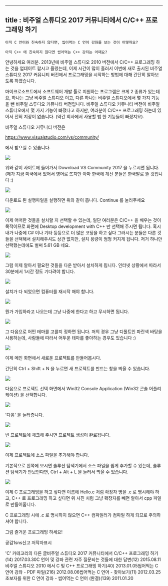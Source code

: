 ----------------
title : 비주얼 스튜디오 2017 커뮤니티에서 C/C++ 프로그래밍 하기
--------------




```warning
아직 C 언어와 친숙하지 않다면, 씹어먹는 C 언어 강좌를 보는 것이 어떻까요?
```







```info
아직 C++ 에 친숙하지 않다면 씹어먹는 C++ 강좌는 어때요?
```



안녕하세요 여러분. 2013년에 비주얼 스튜디오 2010 버전에서 C/C++ 프로그래밍 하는 것을 업데이트 랍시고 올렸는데, 이제 시간이 많이 흘러서 이번에 새로 출시된 비주얼 스튜디오 2017 커뮤니티 버전에서 프로그래밍을 시작하는 방법에 대해 간단히 알아보도록 하겠습니다.


마이크로소프트에서 소프트웨어 개발 툴로 지원하는 프로그램은 크게 2 종류가 있는데요, 하나는 그냥 비주얼 스튜디오 이고, 다른 하나는 비주얼 스튜디오에서 몇 가지 기능을 뺀 비주얼 스튜디오 커뮤니티 버전입니다. 비주얼 스튜디오 커뮤니티 버전이 비주얼 스튜디오에서 몇 가지 기능이 빠졌다고 하지만, 여러분이 C/C++ 프로그래밍 하는데 있어서 전혀 지장이 없습니다. (약간 회사에서 사용할 법 한 기능들이 빠졌지요). 


비주얼 스튜디오 커뮤니티 버전은 


https://www.visualstudio.com/vs/community/


에서 받으실 수 있습니다. 




![](http://img1.daumcdn.net/thumb/R1920x0/?fname=http%3A%2F%2Fcfile30.uf.tistory.com%2Fimage%2F2676893E58DC5A6402106D)

위와 같이 사이트에 들어가서 Download VS Community 2017 을 누르시면 됩니다. (제가 지금 미국에서 있어서 영어로 뜨지만 아마 한국에 계신 분들은 한국말로 뜰 것입니다 :) 



![](http://img1.daumcdn.net/thumb/R1920x0/?fname=http%3A%2F%2Fcfile3.uf.tistory.com%2Fimage%2F2763604A58DC5A642C5115)





다운로드 된 실행파일을 실행하면 위와 같이 뜹니다. Continue 를 눌러주세요


![](http://img1.daumcdn.net/thumb/R1920x0/?fname=http%3A%2F%2Fcfile24.uf.tistory.com%2Fimage%2F2377554B58DC5A652B7F90)



이제 어떠한 것들을 설치할 지 선택할 수 있는데, 일단 여러분은 C/C++ 을 배우는 것이 목적이므로 화면에 Desktop development with C++ 만 선택해 주시면 됩니다. 혹시 내가 나중에 C# 이나 기타 등등으로 더 많은 코딩을 하고 싶다 그러시는 분들은 다른 것들을 선택해서 설치해주셔도 상관 없지만, 설치 용량이 엄청 커지게 됩니다. 저거 하나만 선택했는데에도 벌써 5.61 GB 네요.


![](http://img1.daumcdn.net/thumb/R1920x0/?fname=http%3A%2F%2Fcfile7.uf.tistory.com%2Fimage%2F27334D3C58DC5A6531172A)



그럼 이제 알아서 필요한 것들을 다운 받아서 설치하게 됩니다. 인터넷 상황에서 따라서 30분에서 1시간 정도 기다려야 합니다.


![](http://img1.daumcdn.net/thumb/R1920x0/?fname=http%3A%2F%2Fcfile1.uf.tistory.com%2Fimage%2F2758FB3858DC67FF0302F0)



설치가 다 되었으면 컴퓨터를 재시작 해야 합니다.


![](http://img1.daumcdn.net/thumb/R1920x0/?fname=http%3A%2F%2Fcfile8.uf.tistory.com%2Fimage%2F27716B4C58DC67FE24EA96)



뭔가 가입하라고 나오는데 그냥 나중에 한다고 하고 무시하면 됩니다.


![](http://img1.daumcdn.net/thumb/R1920x0/?fname=http%3A%2F%2Fcfile30.uf.tistory.com%2Fimage%2F2313A24658DC67FE212176)





그 다음으로 어떤 테마를 고를지 정하면 됩니다. 저의 경우 그냥 디폴트인 파란색 바탕을 사용하는데, 사람들에 따라서 어두운 테마를 좋아하는 경우도 있습니다 :) 


![](http://img1.daumcdn.net/thumb/R1920x0/?fname=http%3A%2F%2Fcfile2.uf.tistory.com%2Fimage%2F240BEE3958DC67FE073364)



이제 메인 화면에서 새로운 프로젝트를 만들어봅시다.


간단히 Ctrl + Shift + N 을 누르면 새 프로젝트를 만드는 창을 띄울 수 있습니다. 


![](http://img1.daumcdn.net/thumb/R1920x0/?fname=http%3A%2F%2Fcfile25.uf.tistory.com%2Fimage%2F2437B54058DC67FE25378A)



다음으로 프로젝트 선택 화면에서 Win32 Console Application (Win32 콘솔 어플리케이션) 을 선택합니다. 


![](http://img1.daumcdn.net/thumb/R1920x0/?fname=http%3A%2F%2Fcfile25.uf.tistory.com%2Fimage%2F2729344C58DCF43435069B)



'다음' 을 눌러줍니다.


![](http://img1.daumcdn.net/thumb/R1920x0/?fname=http%3A%2F%2Fcfile5.uf.tistory.com%2Fimage%2F2528FF3558DCF4342BD1FB)



빈 프로젝트에 체크해 주시면 프로젝트 생성이 완료됩니다.


![](http://img1.daumcdn.net/thumb/R1920x0/?fname=http%3A%2F%2Fcfile29.uf.tistory.com%2Fimage%2F2325A94F58DCF4351586CA)



이제 프로젝트에 소스 파일을 추가해야 합니다. 


기본적으로 왼쪽에 보시면 솔루션 탐색기에서 소스 파일을 쉽게 추가할 수 있는데, 솔루션 탐색기가 안보인다면, Ctrl + Alt + L 을 눌러서 띄울 수 있습니다. 


![](http://img1.daumcdn.net/thumb/R1920x0/?fname=http%3A%2F%2Fcfile28.uf.tistory.com%2Fimage%2F2445D24D58DCF435315473)



이제 C 프로그래밍을 하고 싶다면 이름에 Hello.c 처럼 확장자 명을 .c 로 명시해야 하고, C++ 로 프로그래밍 하고 싶다면 위 사진 처럼 그냥 확장자를 빼면 알아서 cpp 파일로 만들어줍니다.


C 프로그래밍 시에 .c 로 명시하지 않으면 C++ 컴파일러가 컴파일 하게 되므로 주의하셔야 합니다. 


그럼 즐거운 프로그래밍 하세요!






공감1sns신고
저작자표시

'C' 카테고리의 다른 글비주얼 스튜디오 2017 커뮤니티에서 C/C++ 프로그래밍 하기(14)
2017.03.30C 언어 및 강좌 관련 자주 질문되는 것들에 대한 답변(12)
2015.08.11비주얼 스튜디오 2010 에서 C 및 C++ 프로그래밍 하기(40)
2013.01.05씹어먹는 C 언어 강좌 - PDF 파일(216)
2012.08.06씹어먹는 C 언어 - 찾아보기(11)
2012.03.25초보자를 위한 C 언어 강좌 - 씹어먹는 C 언어 (완결)(139)
2011.01.20

